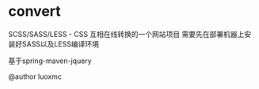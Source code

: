 # convert
SCSS/SASS/LESS - CSS 互相在线转换的一个网站项目
需要先在部署机器上安装好SASS以及LESS编译环境

基于spring-maven-jquery

@author luoxmc